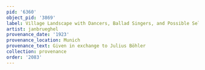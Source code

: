 ```yaml
---
pid: '6360'
object_pid: '3869'
label: Village Landscape with Dancers, Ballad Singers, and Possible Self Portrait
artist: janbrueghel
provenance_date: '1923'
provenance_location: Munich
provenance_text: Given in exchange to Julius Böhler
collection: provenance
order: '2083'
---
```

